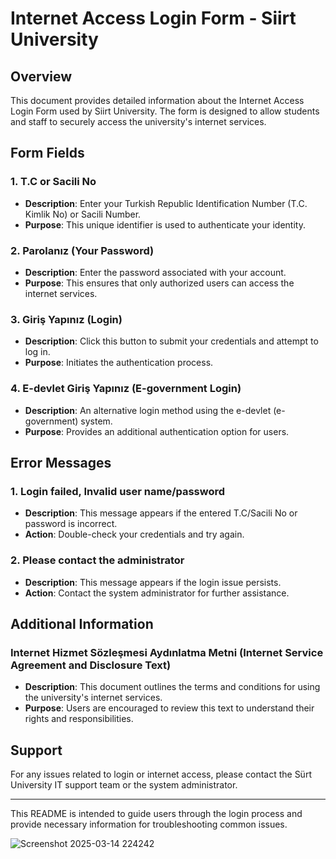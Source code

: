 # Internet Access Login Form - Siirt University

## Overview
This document provides detailed information about the Internet Access Login Form used by Siirt University. The form is designed to allow students and staff to securely access the university's internet services.

## Form Fields

### 1. **T.C or Sacili No**
   - **Description**: Enter your Turkish Republic Identification Number (T.C. Kimlik No) or Sacili Number.
   - **Purpose**: This unique identifier is used to authenticate your identity.

### 2. **Parolanız (Your Password)**
   - **Description**: Enter the password associated with your account.
   - **Purpose**: This ensures that only authorized users can access the internet services.

### 3. **Giriş Yapınız (Login)**
   - **Description**: Click this button to submit your credentials and attempt to log in.
   - **Purpose**: Initiates the authentication process.

### 4. **E-devlet Giriş Yapınız (E-government Login)**
   - **Description**: An alternative login method using the e-devlet (e-government) system.
   - **Purpose**: Provides an additional authentication option for users.

## Error Messages

### 1. **Login failed, Invalid user name/password**
   - **Description**: This message appears if the entered T.C/Sacili No or password is incorrect.
   - **Action**: Double-check your credentials and try again.

### 2. **Please contact the administrator**
   - **Description**: This message appears if the login issue persists.
   - **Action**: Contact the system administrator for further assistance.

## Additional Information

### **Internet Hizmet Sözleşmesi Aydınlatma Metni (Internet Service Agreement and Disclosure Text)**
   - **Description**: This document outlines the terms and conditions for using the university's internet services.
   - **Purpose**: Users are encouraged to review this text to understand their rights and responsibilities.

## Support
For any issues related to login or internet access, please contact the Sürt University IT support team or the system administrator.

---

This README is intended to guide users through the login process and provide necessary information for troubleshooting common issues.






![Screenshot 2025-03-14 224242](https://github.com/user-attachments/assets/0d3f5751-7f57-4721-9b75-c427324af61c)



